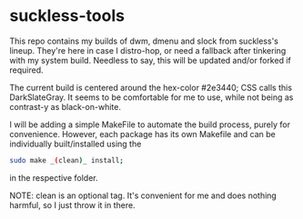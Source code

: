 # suckless-tools

This repo contains my builds of dwm, dmenu and slock from suckless's lineup. They're here in case I distro-hop, or need a fallback after tinkering with my system build. Needless to say, this will be updated and/or forked if required.

The current build is centered around the hex-color #2e3440; CSS calls this DarkSlateGray. It seems to be comfortable for me to use, while not being as contrast-y as black-on-white. 

I will be adding a simple MakeFile to automate the build process, purely for convenience. However, each package has its own Makefile and can be individually built/installed using the 

``` bash 
sudo make _(clean)_ install; 
```

in the respective folder. 

NOTE: clean is an optional tag. It's convenient for me and does nothing harmful, so I just throw it in there. 




